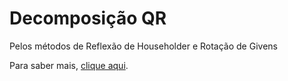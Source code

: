# Decomposição QR

Pelos métodos de Reflexão de Householder e Rotação de Givens

Para saber mais, [clique aqui](https://en.wikipedia.org/wiki/QR_decomposition).
